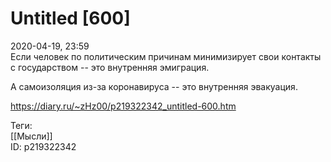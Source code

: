 Untitled [600]
===============

   
 2020-04-19, 23:59   
  Если человек по политическим причинам минимизирует свои контакты с государством -- это внутренняя эмиграция.   
   
 А самоизоляция из-за коронавируса -- это внутренняя эвакуация.   
    
 <https://diary.ru/~zHz00/p219322342_untitled-600.htm>   
   
 Теги:   
 [[Мысли]]   
 ID: p219322342